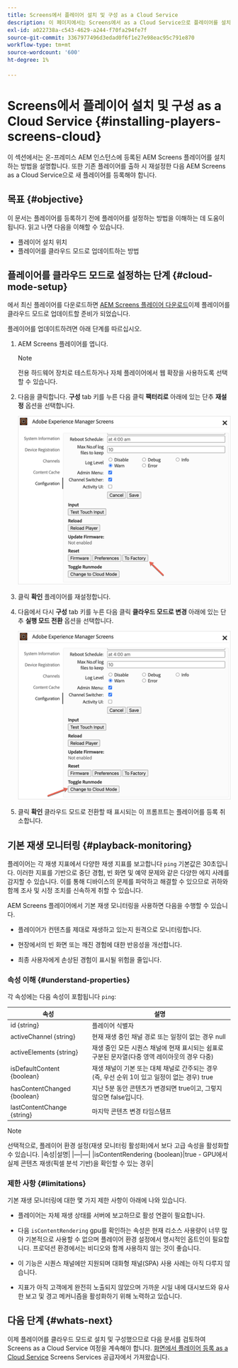 ```yaml
---
title: Screens에서 플레이어 설치 및 구성 as a Cloud Service
description: 이 페이지에서는 Screens에서 as a Cloud Service으로 플레이어를 설치하고 구성하는 방법에 대해 설명합니다.
exl-id: a022738a-c543-4629-a244-f70fa294fe7f
source-git-commit: 3367977496d3edad0f6f1e27e98eac95c791e870
workflow-type: tm+mt
source-wordcount: '600'
ht-degree: 1%

---
```


# Screens에서 플레이어 설치 및 구성 as a Cloud Service {#installing-players-screens-cloud}

이 섹션에서는 온-프레미스 AEM 인스턴스에 등록된 AEM Screens 플레이어를 설치하는 방법을 설명합니다. 또한 기존 플레이어를 출하 시 재설정한 다음 AEM Screens as a Cloud Service으로 새 플레이어를 등록해야 합니다.

## 목표 {#objective}

이 문서는 플레이어를 등록하기 전에 플레이어를 설정하는 방법을 이해하는 데 도움이 됩니다. 읽고 나면 다음을 이해할 수 있습니다.

* 플레이어 설치 위치
* 플레이어를 클라우드 모드로 업데이트하는 방법

## 플레이어를 클라우드 모드로 설정하는 단계 {#cloud-mode-setup}

에서 최신 플레이어를 다운로드하면 [AEM Screens 플레이어 다운로드](https://download.macromedia.com/screens/)이제 플레이어를 클라우드 모드로 업데이트할 준비가 되었습니다.

플레이어를 업데이트하려면 아래 단계를 따르십시오.

1. AEM Screens 플레이어를 엽니다.

   >[!NOTE]
   >전용 하드웨어 장치로 테스트하거나 자체 플레이어에서 웹 확장을 사용하도록 선택할 수 있습니다.

1. 다음을 클릭합니다. **구성** tab 키를 누른 다음 클릭 **팩터리로** 아래에 있는 단추 **재설정** 옵션을 선택합니다.

   ![이미지](/help/screens-cloud/assets/player/installplayer-2.png)

1. 클릭 **확인** 플레이어를 재설정합니다.

1. 다음에서 다시 **구성** tab 키를 누른 다음 클릭 **클라우드 모드로 변경** 아래에 있는 단추 **실행 모드 전환** 옵션을 선택합니다.

   ![이미지](/help/screens-cloud/assets/player/installplayer-1.png)

1. 클릭 **확인** 클라우드 모드로 전환할 때 표시되는 이 프롬프트는 플레이어를 등록 취소합니다.

## 기본 재생 모니터링 {#playback-monitoring}

플레이어는 각 재생 지표에서 다양한 재생 지표를 보고합니다 `ping` 기본값은 30초입니다. 이러한 지표를 기반으로 중단 경험, 빈 화면 및 예약 문제와 같은 다양한 에지 사례를 감지할 수 있습니다. 이를 통해 디바이스의 문제를 파악하고 해결할 수 있으므로 귀하와 함께 조사 및 시정 조치를 신속하게 취할 수 있습니다.

AEM Screens 플레이어에서 기본 재생 모니터링을 사용하면 다음을 수행할 수 있습니다.

* 플레이어가 컨텐츠를 제대로 재생하고 있는지 원격으로 모니터링합니다.

* 현장에서의 빈 화면 또는 깨진 경험에 대한 반응성을 개선합니다.

* 최종 사용자에게 손상된 경험이 표시될 위험을 줄입니다.

### 속성 이해 {#understand-properties}

각 속성에는 다음 속성이 포함됩니다 `ping`:

| 속성 | 설명 |
|---|---|
| id {string} | 플레이어 식별자 |
| activeChannel {string} | 현재 재생 중인 채널 경로 또는 일정이 없는 경우 null |
| activeElements {string} | 재생 중인 모든 시퀀스 채널에 현재 표시되는 쉼표로 구분된 문자열(다중 영역 레이아웃의 경우 다중) |
| isDefaultContent {boolean} | 재생 채널이 기본 또는 대체 채널로 간주되는 경우(즉, 우선 순위 1이 있고 일정이 없는 경우) true |
| hasContentChanged {boolean} | 지난 5분 동안 콘텐츠가 변경되면 true이고, 그렇지 않으면 false입니다. |
| lastContentChange {string} | 마지막 콘텐츠 변경 타임스탬프 |

>[!NOTE]
>선택적으로, 플레이어 환경 설정(재생 모니터링 활성화)에서 보다 고급 속성을 활성화할 수 있습니다.
>|속성|설명|
>|—|—|
>|isContentRendering {boolean}|true - GPU에서 실제 콘텐츠 재생(픽셀 분석 기반)을 확인할 수 있는 경우|

### 제한 사항 {#limitations}

기본 재생 모니터링에 대한 몇 가지 제한 사항이 아래에 나와 있습니다.

* 플레이어는 자체 재생 상태를 서버에 보고하므로 활성 연결이 필요합니다.

* 다음 `isContentRendering` gpu를 확인하는 속성은 현재 리소스 사용량이 너무 많아 기본적으로 사용할 수 없으며 플레이어 환경 설정에서 명시적인 옵트인이 필요합니다. 프로덕션 환경에서는 비디오와 함께 사용하지 않는 것이 좋습니다.

* 이 기능은 시퀀스 채널에만 지원되며 대화형 채널(SPA) 사용 사례는 아직 다루지 않습니다.

* 지표가 아직 고객에게 완전히 노출되지 않았으며 가까운 시일 내에 대시보드와 유사한 보고 및 경고 메커니즘을 활성화하기 위해 노력하고 있습니다.

## 다음 단계 {#whats-next}

이제 플레이어를 클라우드 모드로 설치 및 구성했으므로 다음 문서를 검토하여 Screens as a Cloud Service 여정을 계속해야 합니다. [화면에서 플레이어 등록 as a Cloud Service](/help/screens-cloud/managing-players-registration/registering-players-screens-cloud.md) Screens Services 공급자에서 가져왔습니다.
